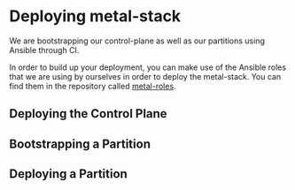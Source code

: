 # Deploying metal-stack

We are bootstrapping our control-plane as well as our partitions using Ansible through CI.

In order to build up your deployment, you can make use of the Ansible roles that we are using by ourselves in order to deploy the metal-stack. You can find them in the repository called [metal-roles](https://github.com/metal-stack/metal-roles).

## Deploying the Control Plane

## Bootstrapping a Partition

## Deploying a Partition

